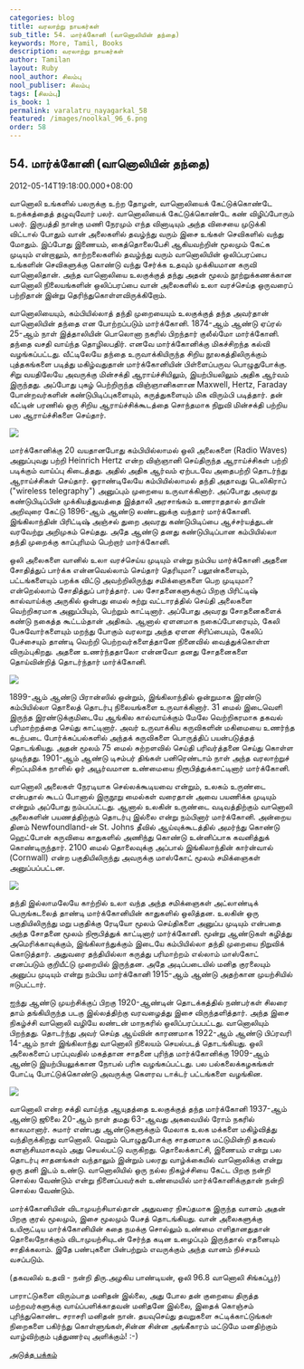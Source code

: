 ```yaml
---
categories: blog
title: வரலாற்று நாயகர்கள்
sub_title: 54. மார்க்கோனி (வானொலியின் தந்தை)
keywords: More, Tamil, Books
description: வரலாற்று நாயகர்கள்
author: Tamilan
layout: Ruby
nool_author: சிலம்பு
nool_publiser: சிலம்பு
tags: [சிலம்பு]
is_book: 1
permalink: varalatru_nayagarkal_58
featured: /images/noolkal_96_6.png
order: 58
---
```



## 54. மார்க்கோனி (வானொலியின் தந்தை)

2012-05-14T19:18:00.000+08:00

வானொலி உங்களில் பலருக்கு உற்ற தோழன், வானொலியைக் கேட்டுக்கொண்டே உறக்கத்தைத் தழுவுவோர் பலர். வானொலியைக் கேட்டுக்கொண்டே கண் விழிப்போரும் பலர். இருபத்தி நான்கு மணி நேரமும் எந்த வினாடியும் அந்த விசையை முடுக்கி விட்டால் போதும் வான் அலைகளில் தவழ்ந்து வரும் இசை உங்கள் செவிகளில் வந்து மோதும். இப்போது இணையம், கைத்தொலைபேசி ஆகியவற்றின் மூலமும் கேட்க முடியும் என்றாலும், காற்றலைகளில் தவழ்ந்து வரும் வானொலியின் ஒலிப்பரப்பை உங்களின் செவிகளுக்கு கொண்டு வந்து சேர்க்க உதவும் முக்கியமான கருவி வானொலிதான். அந்த வானொலியை உலகுக்குத் தந்து அதன் மூலம் நூற்றுக்கணக்கான வானொலி நிலையங்களின் ஒலிப்பரப்பை வான் அலைகளில் உலா வரச்செய்த ஒருவரைப் பற்றிதான் இன்று தெரிந்துகொள்ளவிருக்கிறோம்.

வானொலியையும், கம்பியில்லாத் தந்தி முறையையும் உலகுக்குத் தந்த அவர்தான் வானொலியின் தந்தை என போற்றப்படும் மார்க்கோனி. 1874-ஆம் ஆண்டு ஏப்ரல் 25-ஆம் நாள் இத்தாலியின் பொலொனா நகரில் பிறந்தார் குலீல்மோ மார்க்கோனி. தந்தை வசதி வாய்ந்த தொழிலபதிர். எனவே மார்க்கோனிக்கு மிகச்சிறந்த கல்வி வழங்கப்பட்டது. வீட்டிலேயே தந்தை உருவாக்கியிருந்த சிறிய நூலகத்திலிருக்கும் புத்தகங்களை படித்து மகிழ்வதுதான் மார்க்கோனியின் பிள்ளைப்பருவ பொழுதுபோக்கு. சிறு வயதிலேயே அவருக்கு மின்சக்தி ஆராய்ச்சியிலும், இயற்பியலிலும் அதிக ஆர்வம் இருந்தது. அப்போது புகழ் பெற்றிருந்த விஞ்ஞானிகளான Maxwell, Hertz, Faraday போன்றவர்களின் கண்டுபிடிப்புகளையும், கருத்துகளையும் மிக விரும்பி படித்தார். தன் வீட்டின் பரணில் ஒரு சிறிய ஆராய்ச்சிக்கூடத்தை சொந்தமாக நிறுவி மின்சக்தி பற்றிய பல ஆராய்ச்சிகளை செய்தார்.

![](http://1.bp.blogspot.com/-30-bUdKh0DE/T7BQW2a8EhI/AAAAAAAABo4/ksjc_DOGB5I/s320/2320-004-F984545E.jpg)

மார்க்கோனிக்கு 20 வயதானபோது கம்பியில்லாமல் ஒலி அலைகளை (Radio Waves) அனுப்புவது பற்றி Heinrich Hertz என்ற விஞ்ஞானி செய்திருந்த ஆராய்ச்சிகள் பற்றி படிக்கும் வாய்ப்பு கிடைத்தது. அதில் அதிக ஆர்வம் ஏற்படவே அதைபற்றி தொடர்ந்து ஆராய்ச்சிகள் செய்தார். ஓராண்டிலேயே கம்பியில்லாமல் தந்தி அதாவது டெலிகிராப் ("wireless telegraphy") அனுப்பும் முறையை உருவாக்கினார். அப்போது அவரது கண்டுபிடிப்பின் முக்கியத்துவத்தை இத்தாலி அரசாங்கம் உணராததால் தாயின் அறிவுரை கேட்டு 1896-ஆம் ஆண்டு லண்டனுக்கு வந்தார் மார்க்கோனி. இங்கிலாந்தின் பிரிட்டிஷ் அஞ்சல் துறை அவரது கண்டுபிடிப்பை ஆச்சர்யத்துடன் வரவேற்று அறிமுகம் செய்தது. அதே ஆண்டு தனது கண்டுபிடிப்பான கம்பியில்லா தந்தி முறைக்கு காப்புரிமம் பெற்றார் மார்க்கோனி.

ஒலி அலைகளை வானில் உலா வரச்செய்ய முடியும் என்று நம்பிய மார்க்கோனி அதனை சோதித்துப் பார்க்க என்னவெல்லாம் செய்தார் தெரியுமா? பலூன்களையும், பட்டங்களையும் பறக்க விட்டு அவற்றிலிருந்து சமிக்ஞைகளை பெற முடியுமா? என்றெல்லாம் சோதித்துப் பார்த்தார். பல சோதனைகளுக்குப் பிறகு பிரிட்டிஷ் கால்வாய்க்கு அருகில் ஒன்பது மைல் சுற்று வட்டாரத்தில் செய்தி அலைகளை வெற்றிகரமாக அனுப்பியும், பெற்றும் காட்டினார். அப்போது அவரது சோதனைகளைக் கண்டு நகைத்த கூட்டம்தான் அதிகம். ஆனால் ஏளனமாக நகைப்போரையும், கேலி பேசுவோர்களையும் மறந்து போகும் வரலாறு அந்த ஏளன சிரிப்பையும், கேலிப் பேச்சையும் தாண்டி வெற்றி பெற்றவர்களைத்தானே நினைவில் வைத்துக்கொள்ள விரும்புகிறது. அதனை உணர்ந்ததாலோ என்னவோ தனது சோதனைகளை தொய்வின்றித் தொடர்ந்தார் மார்க்கோனி.

![](http://2.bp.blogspot.com/-3jtApC67i14/T7BQiJt4ceI/AAAAAAAABpA/d_l009v5so4/s320/marconi-3.jpg)

1899-ஆம் ஆண்டு பிரான்ஸில் ஒன்றும், இங்கிலாந்தில் ஒன்றுமாக இரண்டு கம்பியில்லா தொலைத் தொடர்பு நிலையங்களை உருவாக்கினார். 31 மைல் இடைவெளி இருந்த இரண்டுக்குமிடையே ஆங்கில கால்வாய்க்கும் மேலே வெற்றிகரமாக தகவல் பரிமாற்றத்தை செய்து காட்டினார். அவர் உருவாக்கிய கருவிகளின் மகிமையை உணர்ந்த கடற்படை போர்க்கப்பல்களில் அந்தக் கருவிகளை பொருத்திப் பயன்படுத்தத் தொடங்கியது. அதன் மூலம் 75 மைல் சுற்றளவில் செய்தி பரிவர்த்தனை செய்து கொள்ள முடிந்தது. 1901-ஆம் ஆண்டு டிசம்பர் திங்கள் பனிரெண்டாம் நாள் அந்த வரலாற்றுச் சிறப்புமிக்க நாளில் ஓர் அபூர்வமான உண்மையை நிரூபித்துக்காட்டினார் மார்க்கோனி.

வானொலி அலைகள் நேரடியாக செல்லக்கூடியவை என்றும், உலகம் உருண்டை என்பதால் கூடப் போனால் இருநூறு மைல்கள் வரைதான் அவை பயணிக்க முடியும் என்றும் அப்போது நம்பப்பட்டது. ஆனால் உலகின் உருண்டை வடிவத்திற்கும் வானொலி அலைகளின் பயணத்திற்கும் தொடர்பு இல்லை என்று நம்பினார் மார்க்கோனி. அன்றைய தினம் Newfoundland-ன் St. Johns தீவில் ஆய்வுக்கூடத்தில் அமர்ந்து கொண்டு ஹெட்போன் கருவியை காதுகளில் அணிந்து கொண்டு உன்னிப்பாக கவனித்துக் கொண்டிருந்தார். 2100 மைல் தொலைவுக்கு அப்பால் இங்கிலாந்தின் கார்ன்வால் (Cornwall) என்ற பகுதியிலிருந்து அவருக்கு மாஸ்கோட் மூலம் சமிக்ஞைகள் அனுப்பப்பட்டன.

![](http://1.bp.blogspot.com/-bRnR6sawdTA/T7BReNbli0I/AAAAAAAABpg/q5gHVS_dcPo/s320/marconi-5.jpg)

தந்தி இல்லாமலேயே காற்றில் உலா வந்த அந்த சமிக்ஞைகள் அட்லாண்டிக் பெருங்கடலைத் தாண்டி மார்க்கோனியின் காதுகளில் ஒலித்தன. உலகின் ஒரு பகுதியிலிருந்து மறு பகுதிக்கு ரேடியோ மூலம் செய்திகளை அனுப்ப முடியும் என்பதை அந்த சோதனை மூலம் நிரூபித்துக் காட்டினார் மார்க்கோனி. மூன்று ஆண்டுகள் கழித்து அமெரிக்காவுக்கும், இங்கிலாந்துக்கும் இடையே கம்பியில்லா தந்தி முறையை நிறுவிக் கொடுத்தார். அதுவரை தந்தியில்லா கருத்து பரிமாற்றம் எல்லாம் மாஸ்கோட் எனப்படும் குறியீட்டு முறையில் இருந்தன. அதே அடிப்படையில் மனித குரலையும் அனுப்ப முடியும் என்று நம்பிய மார்க்கோனி 1915-ஆம் ஆண்டு அதற்கான முயற்சியில் ஈடுபட்டார்.

ஐந்து ஆண்டு முயற்சிக்குப் பிறகு 1920-ஆண்டின் தொடக்கத்தில் நண்பர்கள் சிலரை தாம் தங்கியிருந்த படகு இல்லத்திற்கு வரவழைத்து இசை விருந்தளித்தார். அந்த இசை நிகழ்ச்சி வானொலி வழியே லண்டன் மாநகரில் ஒலிப்பரப்பபட்டது. வானொலியும் பிறந்தது. தொடர்ந்து அவர் செய்த ஆய்வின் காரணமாக 1922-ஆம் ஆண்டு பிப்ரவரி 14-ஆம் நாள் இங்கிலாந்து வானொலி நிலையம் செயல்படத் தொடங்கியது. ஒலி அலைகளைப் பரப்புவதில் மகத்தான சாதனை புரிந்த மார்க்கோனிக்கு 1909-ஆம் ஆண்டு இயற்பியலுக்கான நோபல் பரிசு வழங்கப்பட்டது. பல பல்கலைக்கழகங்கள் போட்டி போட்டுக்கொண்டு அவருக்கு கெளரவ டாக்டர் பட்டங்களை வழங்கின.

![](http://1.bp.blogspot.com/-bPuhuPjjPTM/T7BRVpZTdtI/AAAAAAAABpY/VeWzfMvK-v8/s320/marconi-instruments.jpg)

வானொலி என்ற சக்தி வாய்ந்த ஆயுதத்தை உலகுக்குத் தந்த மார்க்கோனி 1937-ஆம் ஆண்டு ஜூலை 20-ஆம் நாள் தமது 63-ஆவது அகவையில் ரோம் நகரில் காலமானார். சுமார் எண்பது ஆண்டுகளுக்கும் மேலாக உலக மக்களை மகிழ்வித்து வந்திருக்கிறது வானொலி. வெறும் பொழுதுபோக்கு சாதனமாக மட்டுமின்றி தகவல் களஞ்சியமாகவும் அது செயல்பட்டு வருகிறது. தொலைக்காட்சி, இணையம் என்று பல தொடர்பு சாதனங்கள் வந்தாலும் இன்றும் பலரது வாழ்க்கையில் வானொலிக்கு என்று ஒரு தனி இடம் உண்டு. வானொலியில் ஒரு நல்ல நிகழ்ச்சியை கேட்ட பிறகு நன்றி சொல்ல வேண்டும் என்று நினைப்பவர்கள் உண்மையில் மார்க்கோனிக்குதான் நன்றி சொல்ல வேண்டும்.

மார்க்கோனியின் விடாமுயற்சியால்தான் அதுவரை நிசப்தமாக இருந்த வானம் அதன் பிறகு குரல் மூலமும், இசை மூலமும் பேசத் தொடங்கியது. வான் அலைகளுக்கு உயிரூட்டிய மார்க்கோனியின் கதை நமக்கு சொல்லும் உண்மை எளிதானதுதான் தொலைநோக்கும் விடாமுயற்சியுடன் சேர்ந்த கடின உழைப்பும் இருந்தால் எதனையும் சாதிக்கலாம். இதே பண்புகளை பின்பற்றும் எவருக்கும் அந்த வானம் நிச்சயம் வசப்படும்.

(தகவலில் உதவி - நன்றி திரு.அழகிய பாண்டியன், ஒலி 96.8 வானொலி சிங்கப்பூர்)

பாராட்டுகளை விரும்பாத மனிதன் இல்லை, அது போல தன் குறையை திருத்த மற்றவர்களுக்கு வாய்ப்பளிக்காதவன் மனிதனே இல்லை, இதைக் கொஞ்சம் புரிந்துகொண்ட சராசரி மனிதன் நான். தயவுசெய்து தவறுகளை சுட்டிக்காட்டுங்கள் நிறைகளை பகிர்ந்து கொள்ளுங்கள்,சின்ன சின்ன அங்கீகாரம் மட்டுமே மனதிற்கும் வாழ்விற்கும் புத்துணர்வு அளிக்கும்! :-)

[அடுத்த பக்கம்](varalatru_nayagarkal_59)